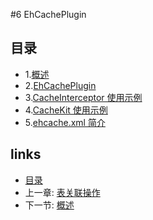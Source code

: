 #6 EhCachePlugin

## 目录
   * 1.[概述](6.1.md)
   * 2.[EhCachePlugin](6.2.md)
   * 3.[CacheInterceptor 使用示例](6.3.md)
   * 4.[CacheKit 使用示例](6.4.md) 
   * 5.[ehcache.xml 简介](6.5.md)

## links
   * [目录](<preface.md>)
   * 上一章: [表关联操作](<5.7.md>)
   * 下一节: [概述](<6.1.md>)

